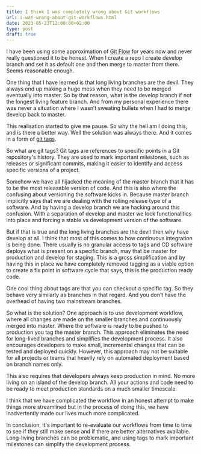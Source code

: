 ```yaml
---
title: I think I was completely wrong about Git workflows
url: i-was-wrong-about-git-workflows.html
date: 2023-05-23T12:00:00+02:00
type: post
draft: true
---
```


I have been using some approximation of [Git
Flow](https://jeffkreeftmeijer.com/git-flow/) for years now and never really
questioned it to be honest. When I create a repo I create develop branch and set
it as default one and then merge to master from there. Seems reasonable enough.

One thing that I have learned is that long living branches are the devil.  They
always end up making a huge mess when they need to be merged eventually into
master. So by that reason, what is the develop branch if not the longest living
feature branch. And from my personal experience there was never a situation
where I wasn’t sweating bullets when I had to merge develop back to master.

This realisation started to give me pause. So why the hell am I doing this, and
is there a better way. Well the solution was always there. And it comes in a
form of [git tags](https://git-scm.com/book/en/v2/Git-Basics-Tagging).

So what are git tags? Git tags are references to specific points in a Git
repository's history. They are used to mark important milestones, such as
releases or significant commits, making it easier to identify and access
specific versions of a project.

Somehow we have all hijacked the meaning of the master branch that it has to be
the most releasable version of code. And this is also where the confusing about
versioning the software kicks in. Because master branch implicitly says that we
are dealing with the rolling release type of a software. And by having a develop
branch we are hacking around this confusion. With a separation of develop and
master we lock functionalities into place and forcing a stable vs development
version of the software.

But if that is true and the long living branches are the devil then why have
develop at all. I think that most of this comes to how continuous integration is
being done. There usually is no granular access to tags and CD software deploys
what is present on a specific branch, may that be master for production and
develop for staging. This is a gross simplification and by having this in place
we have completely removed tagging as a viable option to create a fix point in
software cycle that says, this is the production ready code.

One cool thing about tags are that you can checkout a specific tag. So they
behave very similarly as branches in that regard. And you don’t have the
overhead of having two mainstream branches.

So what is the solution? One approach is to use development workflow, where all
changes are made on the smaller branches and continuously merged into
master. Where the software is ready to be pushed to production you tag the
master branch. This approach eliminates the need for long-lived branches and
simplifies the development process. It also encourages developers to make small,
incremental changes that can be tested and deployed quickly. However, this
approach may not be suitable for all projects or teams that heavily rely on
automated deployment based on branch names only.

This also requires that developers always keep production in mind. No more
living on an island of the develop branch. All your actions and code need to be
ready to meet production standards on a much smaller timescale.

I think that we have complicated the workflow in an honest attempt to make
things more streamlined but in the process of doing this, we have inadvertently
made our lives much more complicated.

In conclusion, it's important to re-evaluate our workflows from time to time to
see if they still make sense and if there are better alternatives available.
Long-living branches can be problematic, and using tags to mark important
milestones can simplify the development process.

